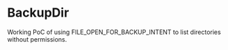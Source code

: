 # BackupDir
Working PoC of using FILE_OPEN_FOR_BACKUP_INTENT to list directories without permissions.
